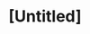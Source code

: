 ---
pid: MP185
title: "[Untitled]"
location_transcription: 
zipcode: 
outside_phl: 
neighborhood: 
age: 
age_range: 
instagram: 
image_file_name: MP_185.jpg
proposal_transcription: What is ay heart without a heart within
topic: Love
topic_summary: '0'
type: Other No Form
keywords_other: Heart
credit: 
image_labels: 
twitter: 
facebook: 
permalink: "/monuments/mp185/"
layout: item-page
---